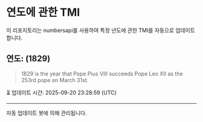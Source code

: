 
# 연도에 관한 TMI

이 리포지토리는 numbersapi를 사용하여 특정 년도에 관한 TMI를 자동으로 업데이트합니다.

## 연도: (1829)
> 1829 is the year that Pope Pius VIII succeeds Pope Leo XII as the 253rd pope on March 31st.

⏳ 업데이트 시간: 2025-09-20 23:28:59 (UTC)

---
자동 업데이트 봇에 의해 관리됩니다.
